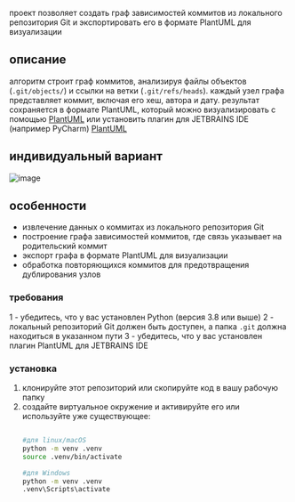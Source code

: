 проект позволяет создать граф зависимостей коммитов из локального репозитория Git и экспортировать его в формате PlantUML для визуализации
## описание

алгоритм строит граф коммитов, анализируя файлы объектов (`.git/objects/`) и ссылки на ветки (`.git/refs/heads`). каждый узел графа представляет коммит, включая его хеш, 
автора и дату. результат сохраняется в формате PlantUML, который можно визуализировать с помощью [PlantUML](https://plantuml.com) или установить плагин для JETBRAINS IDE
(например PyCharm)
[PlantUML](https://plugins.jetbrains.com/plugin/7017-plantuml-integration/versions/stable)

## индивидуальный вариант
![image](https://github.com/user-attachments/assets/4fce165a-aa8e-4c16-bb54-8ac84f989e76)






## особенности

- извлечение данных о коммитах из локального репозитория Git
- построение графа зависимостей коммитов, где связь указывает на родительский коммит
- экспорт графа в формате PlantUML для визуализации
- обработка повторяющихся коммитов для предотвращения дублирования узлов

### требования

1 - убедитесь, что у вас установлен Python (версия 3.8 или выше)
2 - локальный репозиторий Git должен быть доступен, а папка `.git` должна находиться в указанном пути
3 - убедитесь, что у вас установлен плагин PlantUML для JETBRAINS IDE

### установка

1. клонируйте этот репозиторий или скопируйте код в вашу рабочую папку
2. создайте виртуальное окружение и активируйте его или используйте уже существующее:
   ```bash

   #для linux/macOS
   python -m venv .venv
   source .venv/bin/activate

   #для Windows
   python -m venv .venv
   .venv\Scripts\activate     
